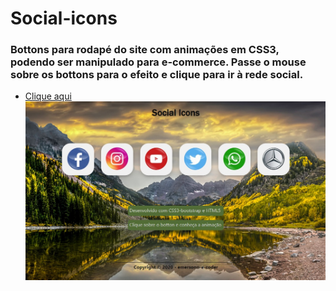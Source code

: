 # Social-icons #
### Bottons para rodapé do site com animações em CSS3, podendo ser manipulado para e-commerce. Passe o mouse sobre os bottons para o efeito e clique para ir à rede social. ###
* [Clique aqui](https://emersonn-e-coder.github.io/Social-icons/)
![](https://github.com/emersonn-e-coder/Social-icons/blob/master/paper.jpg)
 
